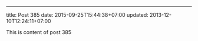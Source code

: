 ---
title: Post 385
date: 2015-09-25T15:44:38+07:00
updated: 2013-12-10T12:24:11+07:00

This is content of post 385